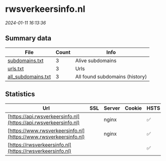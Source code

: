 # rwsverkeersinfo.nl
*2024-01-11 16:13:36*
## Summary data
| File       | Count | Info |
|------------|-------|------|
|[subdomains.txt](/data/rwsverkeersinfo.nl/subdomains.txt)|3|Alive subdomains|
|[urls.txt](/data/rwsverkeersinfo.nl/urls.txt)|3|Urls|
|[all_subdomains.txt](/data/rwsverkeersinfo.nl/all_subdomains.txt)|3|All found subdomains (history)|
## Statistics
| Url | SSL | Server | Cookie | HSTS | CSP | XFO | XXP | RP | Tech |Title |
|------------|-------|------|------|------|------|------|------|------|------|------|
|[https://api.rwsverkeersinfo.nl](https://api.rwsverkeersinfo.nl)| |nginx| |:white_check_mark: | |:white_check_mark: | |:white_check_mark: |HSTS Nginx||
|[https://www.rwsverkeersinfo.nl](https://www.rwsverkeersinfo.nl)| |nginx| |:white_check_mark: | |:white_check_mark: |:white_check_mark: |:white_check_mark: |HSTS Nginx|Rijkswaterstaat...|
|[https://rwsverkeersinfo.nl](https://rwsverkeersinfo.nl)| || |:white_check_mark: | |:white_check_mark: |:white_check_mark: |:white_check_mark: |||